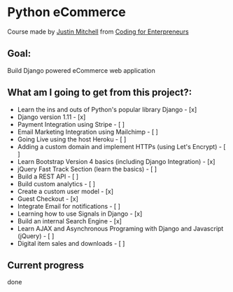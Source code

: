 # Python eCommerce
Course made by [Justin Mitchell](https://twitter.com/justinmitchel) from [Coding for Enterpreneurs](https://www.codingforentrepreneurs.com/)

## Goal:
Build Django powered eCommerce web application

## What am I going to get from this project?:

* Learn the ins and outs of Python's popular library Django - [x]
* Django version 1.11 - [x]
* Payment Integration using Stripe - [ ]
* Email Marketing Integration using Mailchimp - [ ]
* Going Live using the host Heroku - [ ]
* Adding a custom domain and implement HTTPs (using Let's Encrypt) - [ ]
* Learn Bootstrap Version 4 basics (including Django Integration) - [x]
* jQuery Fast Track Section (learn the basics) - [ ]
* Build a REST API - [ ]
* Build custom analytics - [ ]
* Create a custom user model - [x]
* Guest Checkout - [x]
* Integrate Email for notifications - [ ]
* Learning how to use Signals in Django - [x]
* Build an internal Search Engine - [x]
* Learn AJAX and Asynchronous Programing with Django and Javascript (jQuery) - [ ]
* Digital item sales and downloads - [ ]

## Current progress
[](http://progressed.io/bar/41) done
